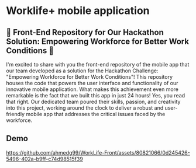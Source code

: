 # Worklife+ mobile application 
## 📱 Front-End Repository for Our Hackathon Solution: Empowering Workforce for Better Work Conditions 🚀
I'm excited to share with you the front-end repository of the mobile app that our team developed as a solution for the Hackathon Challenge: "Empowering Workforce for Better Work Conditions"! This repository houses the code that powers the user interface and functionality of our innovative mobile application.
What makes this achievement even more remarkable is the fact that we built this app in just 24 hours! Yes, you read that right. Our dedicated team poured their skills, passion, and creativity into this project, working around the clock to deliver a robust and user-friendly mobile app that addresses the critical issues faced by the workforce.
## Demo
https://github.com/ahmedg99/WorkLife-Front/assets/80821066/0d245426-5496-402a-b9ff-c74d98515f39

